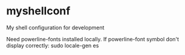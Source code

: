 # myshellconf
My shell configuration for development


Need powerline-fonts installed locally.
If powerline-font symbol don't display correctly:
   sudo locale-gen es
